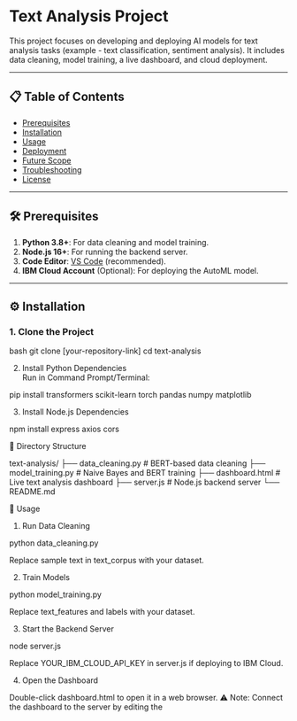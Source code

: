 # Text Analysis Project

This project focuses on developing and deploying AI models for text analysis tasks (example - text classification, sentiment analysis). It includes data cleaning, model training, a live dashboard, and cloud deployment.

---

## 📋 Table of Contents
- [Prerequisites](#prerequisites)
- [Installation](#installation)
- [Usage](#usage)
- [Deployment](#deployment)
- [Future Scope](#future-scope)
- [Troubleshooting](#troubleshooting)
- [License](#license)

---

## 🛠 Prerequisites
1. **Python 3.8+**: For data cleaning and model training.
2. **Node.js 16+**: For running the backend server.
3. **Code Editor**: [VS Code](https://code.visualstudio.com/) (recommended).
4. **IBM Cloud Account** (Optional): For deploying the AutoML model.

---

## ⚙ Installation

### 1. Clone the Project
bash
git clone [your-repository-link]
cd text-analysis


2. Install Python Dependencies  
Run in Command Prompt/Terminal:

pip install transformers scikit-learn torch pandas numpy matplotlib

3. Install Node.js Dependencies

npm install express axios cors


📂 Directory Structure

text-analysis/
├── data_cleaning.py       # BERT-based data cleaning
├── model_training.py      # Naive Bayes and BERT training
├── dashboard.html         # Live text analysis dashboard
├── server.js              # Node.js backend server
└── README.md


🚀 Usage
1. Run Data Cleaning

python data_cleaning.py

Replace sample text in text_corpus with your dataset.

2. Train Models
 
python model_training.py

Replace text_features and labels with your dataset.

3. Start the Backend Server

node server.js

Replace YOUR_IBM_CLOUD_API_KEY in server.js if deploying to IBM Cloud.

4. Open the Dashboard
 
Double-click dashboard.html to open it in a web browser.
⚠️ Note: Connect the dashboard to the server by editing the <script> section in dashboard.html to point to http://localhost:3000/predict.

☁ Deployment (IBM Cloud)

1.Sign Up: Create an account at IBM Cloud.

2.Deploy Model:

   Upload your trained AutoML model to IBM Watson Studio.

   Deploy it as a REST API.

3.Update Server:

   Replace the IBM Cloud API endpoint in server.js.

   Use the generated API key in the code.

Future Scope
1.Deploy the dashboard on Vercel.

2.Add CSV file upload functionality.

3.Integrate a database (e.g., PostgreSQL) for persistent storage.

4.Enable automated report generation.

🚨 Troubleshooting
Issue	                 
1.ModuleNotFoundError.	 solution:-(Run pip install [missing-library] or npm install [missing-package]).

2.Server not starting    solution:- (Ensure Node.js is installed and run npm install.)

3.Dashboard not loading	 solution:-(Check if server.js is running on port 3000.)

4.Low model accuracy	   solution:-(Clean your dataset or try larger training data.)


License
This project is licensed under the MIT License. See LICENSE for details.


Notes

1. Replace placeholders like `[your-repository-link]` and `YOUR_IBM_CLOUD_API_KEY` with actual values.
 
2. For help connecting the dashboard to the server, refer to [this basic JavaScript guide](https://developer.mozilla.org/en-US/docs/Web/API/Fetch_API/Using_Fetch).
